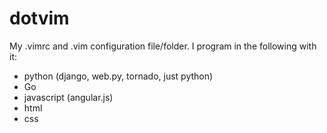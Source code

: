 dotvim
======

My .vimrc and .vim configuration file/folder. I program in the following with it:

- python (django, web.py, tornado, just python)
- Go
- javascript (angular.js)
- html
- css
